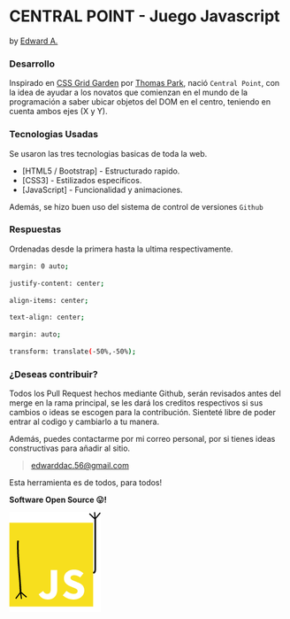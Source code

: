 # CENTRAL POINT - Juego Javascript
by [Edward A.](https://github.com/Edward-Alarco)


### Desarrollo

Inspirado en [CSS Grid Garden](http://cssgridgarden.com/) por [Thomas Park](https://github.com/thomaspark), nació `Central Point`, con la idea de ayudar a los novatos que comienzan en el mundo de la programación a saber ubicar objetos del DOM en el centro, teniendo en cuenta ambos ejes (X y Y).

### Tecnologias Usadas

Se usaron las tres tecnologias basicas de toda la web.

* [HTML5 / Bootstrap] - Estructurado rapido.
* [CSS3] - Estilizados especificos.
* [JavaScript] - Funcionalidad y animaciones.

Además, se hizo buen uso del sistema de control de versiones `Github`

### Respuestas

Ordenadas desde la primera hasta la ultima respectivamente.

```sh
margin: 0 auto;
```
```sh
justify-content: center;
```
```sh
align-items: center;
```
```sh
text-align: center;
```
```sh
margin: auto;
```
```sh
transform: translate(-50%,-50%);
```



### ¿Deseas contribuir?

Todos los Pull Request hechos mediante Github, serán revisados antes del merge en la rama principal, se les dará los creditos respectivos si sus cambios o ideas se escogen para la contribución.
Sienteté libre de poder entrar al codigo y cambiarlo a tu manera.

Además, puedes contactarme por mi correo personal, por si tienes ideas constructivas para añadir al sitio. 

> edwarddac.56@gmail.com

Esta herramienta es de todos, para todos!





**Software Open Source 😛!**



![MiniJavascript](https://raw.githubusercontent.com/Edward-Alarco/central-point-game/master/img/miniScript.png?token=ANLIZ2W5LRPEN7KM5FMQNDK7UGR5M)
